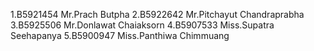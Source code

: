 1.B5921454 Mr.Prach Butpha
2.B5922642 Mr.Pitchayut Chandraprabha
3.B5925506 Mr.Donlawat Chaiaksorn
4.B5907533 Miss.Supatra Seehapanya
5.B5900947 Miss.Panthiwa Chimmuang